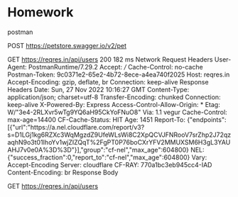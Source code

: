 # Homework
postman

 
POST https://petstore.swagger.io/v2/pet
 
GET https://reqres.in/api/users
200
182 ms
Network
Request Headers
User-Agent: PostmanRuntime/7.29.2
Accept: */*
Cache-Control: no-cache
Postman-Token: 9c0371e2-65e2-4b72-8ece-a4ea740f2025
Host: reqres.in
Accept-Encoding: gzip, deflate, br
Connection: keep-alive
Response Headers
Date: Sun, 27 Nov 2022 10:16:27 GMT
Content-Type: application/json; charset=utf-8
Transfer-Encoding: chunked
Connection: keep-alive
X-Powered-By: Express
Access-Control-Allow-Origin: *
Etag: W/"3e4-2RLXvr5wTg9YQ6aH95CkYoFNuO8"
Via: 1.1 vegur
Cache-Control: max-age=14400
CF-Cache-Status: HIT
Age: 1451
Report-To: {"endpoints":[{"url":"https:\/\/a.nel.cloudflare.com\/report\/v3?s=D1LGj1kg6RZXc3WqMgzdZ9UfeWLsWi8C2XpQCVJFNRooV7srZhp2J72qzaqhN9o3t01IhoYv1wjZIZQqT%2FgPT0P76boCXrYFV2MMUXSM6H3gL3YAUAHJ7v0e0A%3D%3D"}],"group":"cf-nel","max_age":604800}
NEL: {"success_fraction":0,"report_to":"cf-nel","max_age":604800}
Vary: Accept-Encoding
Server: cloudflare
CF-RAY: 770a1bc3eb945cc4-IAD
Content-Encoding: br
Response Body
 
GET https://reqres.in/api/users
